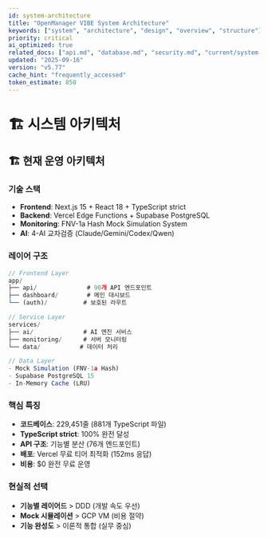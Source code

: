 ```yaml
---
id: system-architecture
title: "OpenManager VIBE System Architecture"
keywords: ["system", "architecture", "design", "overview", "structure"]
priority: critical
ai_optimized: true
related_docs: ["api.md", "database.md", "security.md", "current/system-architecture-overview.md"]
updated: "2025-09-16"
version: "v5.77"
cache_hint: "frequently_accessed"
token_estimate: 850
---
```


# 🏗️ 시스템 아키텍처

## 🏗️ 현재 운영 아키텍처

### 기술 스택
- **Frontend**: Next.js 15 + React 18 + TypeScript strict
- **Backend**: Vercel Edge Functions + Supabase PostgreSQL
- **Monitoring**: FNV-1a Hash Mock Simulation System
- **AI**: 4-AI 교차검증 (Claude/Gemini/Codex/Qwen)

### 레이어 구조
```typescript
// Frontend Layer
app/
├── api/              # 90개 API 엔드포인트
├── dashboard/        # 메인 대시보드
└── (auth)/          # 보호된 라우트

// Service Layer
services/
├── ai/              # AI 엔진 서비스
├── monitoring/      # 서버 모니터링
└── data/           # 데이터 처리

// Data Layer
- Mock Simulation (FNV-1a Hash)
- Supabase PostgreSQL 15
- In-Memory Cache (LRU)
```

### 핵심 특징
- **코드베이스**: 229,451줄 (881개 TypeScript 파일)
- **TypeScript strict**: 100% 완전 달성
- **API 구조**: 기능별 분산 (76개 엔드포인트)
- **배포**: Vercel 무료 티어 최적화 (152ms 응답)
- **비용**: $0 완전 무료 운영

### 현실적 선택
- **기능별 레이어드** > DDD (개발 속도 우선)
- **Mock 시뮬레이션** > GCP VM (비용 절약)
- **기능 완성도** > 이론적 통합 (실무 중심)
